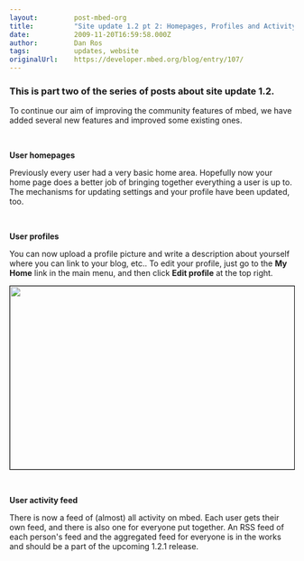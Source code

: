 ```yaml
---
layout:         post-mbed-org
title:          "Site update 1.2 pt 2: Homepages, Profiles and Activity"
date:           2009-11-20T16:59:58.000Z
author:         Dan Ros
tags:           updates, website
originalUrl:    https://developer.mbed.org/blog/entry/107/
---
```


<h3>
  This is part two of the series of posts about site update 1.2.
</h3>
<p>
  To continue our aim of improving the community features of mbed,
  we have added several new features and improved some existing
  ones.
</p>
<p>
  &nbsp;
</p>
<p>
  <strong>User homepages</strong>
</p>
<p>
  <strong><span style="font-weight: normal;">Previously every user
  had a very basic home area. Hopefully now your home page does a
  better job of bringing together everything a user is up to. The
  mechanisms for updating settings and your profile have been
  updated, too.</span></strong>
</p>
<p>
  &nbsp;
</p>
<p>
  <strong>User profiles</strong>
</p>
<p>
  You can now upload a profile picture and write a description
  about yourself where you can link to your blog, etc.. To edit
  your profile, just go to the <strong>My Home</strong> link in the
  main menu, and then click <strong>Edit profile</strong> at the
  top right.
</p>
<p>
  <img alt="" height="325" src=
  "http://mbed.org/media/uploads/dan/intro-editprofile.png" style=
  "border: 1px solid black;" width="804">
</p>
<p>
  &nbsp;
</p>
<p>
  <strong>User activity feed</strong>
</p>
<p>
  There is now a feed of (almost) all activity on mbed. Each user
  gets their own feed, and there is also one for everyone put
  together. An RSS feed of each person's feed and the aggregated
  feed for everyone is in the works and should be a part of the
  upcoming 1.2.1 release.
</p>

